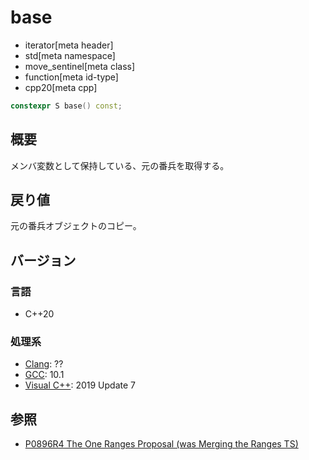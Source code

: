 # base
* iterator[meta header]
* std[meta namespace]
* move_sentinel[meta class]
* function[meta id-type]
* cpp20[meta cpp]

```cpp
constexpr S base() const;
```

## 概要

メンバ変数として保持している、元の番兵を取得する。

## 戻り値

元の番兵オブジェクトのコピー。

## バージョン
### 言語
- C++20

### 処理系
- [Clang](/implementation.md#clang): ??
- [GCC](/implementation.md#gcc): 10.1
- [Visual C++](/implementation.md#visual_cpp): 2019 Update 7

## 参照
- [P0896R4 The One Ranges Proposal (was Merging the Ranges TS)](http://www.open-std.org/jtc1/sc22/wg21/docs/papers/2018/p0896r4.pdf)
